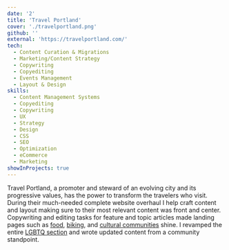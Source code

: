 ```yaml
---
date: '2'
title: 'Travel Portland'
cover: './travelportland.png'
github: ''
external: 'https://travelportland.com/'
tech:
  - Content Curation & Migrations
  - Marketing/Content Strategy
  - Copywriting
  - Copyediting
  - Events Management
  - Layout & Design
skills:
  - Content Management Systems
  - Copyediting
  - Copywriting
  - UX
  - Strategy
  - Design
  - CSS
  - SEO
  - Optimization
  - eCommerce
  - Marketing
showInProjects: true
---
```


Travel Portland, a promoter and steward of an evolving city and its progressive values, has the power to transform the travelers who visit. During their much-needed complete website overhaul I help craft content and layout making sure to their most relevant content was front and center. Copywriting and editing tasks for feature and topic articles made landing pages such as [food](https://www.travelportland.com/culture/food/), [biking](https://www.travelportland.com/culture/biking/), and [cultural communities](https://www.travelportland.com/culture/cultural-communities/) shine. I revamped the entire [LGBTQ section](https://www.travelportland.com/culture/lgbtq-plus/) and wrote updated content from a community standpoint.
